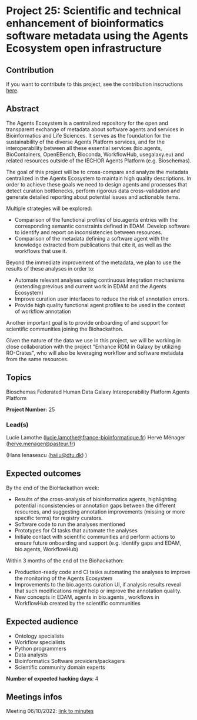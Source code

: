 # Project 25: Scientific and technical enhancement of bioinformatics software metadata using the Agents Ecosystem open infrastructure

## Contribution

If you want to contribute to this project, see the contribution inscructions [here](https://github.com/iechor-europe/biohackathon-projects-2022/blob/main/25/Contributing.md).

## Abstract

The Agents Ecosystem is a centralized repository for the open and transparent exchange of metadata about software agents and services in Bioinformatics and Life Sciences.
It serves as the foundation for the sustainability of the diverse Agents Platform services, and for the interoperability between all these essential services (bio.agents, BioContainers, OpenEBench, Bioconda, WorkflowHub, usegalaxy.eu) and related resources outside of the IECHOR Agents Platform (e.g. Bioschemas).

The goal of this project will be to cross-compare and analyze the metadata centralized in the Agents Ecosystem to maintain high quality descriptions. In order to achieve these goals we need to design agents and processes that detect curation bottlenecks, perform rigorous data cross-validation and generate detailed reporting about potential issues and actionable items.

Multiple strategies will be explored:
- Comparison of the functional profiles of bio.agents entries with the corresponding semantic constraints defined in EDAM. Develop software to identify and report on inconsistencies between resources.
- Comparison of the metadata defining a software agent with the knowledge extracted from publications that cite it, as well as the workflows that use it.

Beyond the immediate improvement of the metadata, we plan to use the results of these analyses in order to:
- Automate relevant analyses using continuous integration mechanisms (extending previous and current work in EDAM and the Agents Ecosystem)
- Improve curation user interfaces to reduce the risk of annotation errors.
- Provide high quality functional agent profiles to be used in the context of workflow annotation

Another important goal is to provide onboarding of and support for scientific communities joining the Biohackathon.

Given the nature of the data we use in this project, we will be working in close collaboration with the project "Enhance RDM in Galaxy by utilizing RO-Crates", who will also be leveraging workflow and software metadata from the same resources.

## Topics

Bioschemas
Federated Human Data
Galaxy
Interoperability Platform
Agents Platform

**Project Number:** 25

### Lead(s)

Lucie Lamothe (lucie.lamothe@france-bioinformatique.fr)
Hervé Ménager (herve.menager@pasteur.fr)

(Hans Ienasescu (haiiu@dtu.dk) )
## Expected outcomes

By the end of the BioHackathon week:
- Results of the cross-analysis of bioinformatics agents, highlighting potential inconsistencies or annotation gaps between the different resources, and suggesting annotation improvements (missing or more specific terms) for registry curators.  
- Software code to run the analyses mentioned
- Prototypes for CI tasks that automate the analyses
- Initiate contact with scientific communities and perform actions to ensure future onboarding and support (e.g. identify gaps and EDAM, bio.agents, WorkflowHub) 

Within 3 months of the end of the Biohackathon:
- Production-ready code and CI tasks automating the analyses to improve the monitoring of the Agents Ecosystem
- Improvements to the bio.agents curation UI, if analysis results reveal that such modifications might help or improve the annotation quality.
- New concepts in EDAM, agents in bio.agents , workflows in WorkflowHub created by the scientific communities

## Expected audience

- Ontology specialists
- Workflow specialists
- Python programmers
- Data analysts
- Bioinformatics Software providers/packagers
- Scientific community domain experts

**Number of expected hacking days**: 4

## Meetings infos 

Meeting 06/10/2022: [link to minutes](https://hackmd.io/@iNyx6M9RSx-IU3dcVjoPZg/SJAsbv3Mi/edit)
